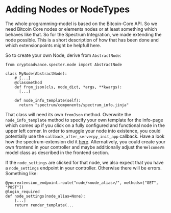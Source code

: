 # Adding Nodes or NodeTypes

The whole programming-model is based on the Bitcoin-Core API. So we need Bitcoin Core nodes or elements nodes or at least something which behaves like that. So for the Spectrum Integration, we made extending the node possible. This is a short description of how that has been done and which extensionpoints might be helpfull here.

So to create your own Node, derive from `AbstractNode`:

```
from cryptoadvance.specter.node import AbstractNode

class MyNode(AbstractNode):
    # [...]
    @classmethod
    def from_json(cls, node_dict, *args, **kwargs):
      [...]

    def node_info_template(self):
      return "spectrum/components/spectrum_info.jinja"
```

That class will need its own `fromJson` method. Overwrite the `node_info_template` method to specify your own template for the info-page which comes up if you click on a fully configured and functional node in the upper left corner. In order to smuggle your node into existence, you could potentially use the `callback_after_serverpy_init_app` callback. Have a look how the spectrum-extension did it [here](https://github.com/cryptoadvance/spectrum/pull/9/files#diff-82be7977bfa33bdbb0a448c7a03b43de90c4749565bef6737d6d516956ff0823R51-R62). Alternatively, you could create your own frontend in your controller and maybe additionally adjust the `WelcomeVm` model class as described in the frontend section.

If the `node_settings` are clicked for that node, we also expect that you have a `node_settings` endpoint in your controller. Otherwise there will be errors. Something like:

```
@yourextension_endpoint.route("node/<node_alias>/", methods=["GET", "POST"])
@login_required
def node_settings(node_alias=None):
    [...]
    return render_template(...
 ```